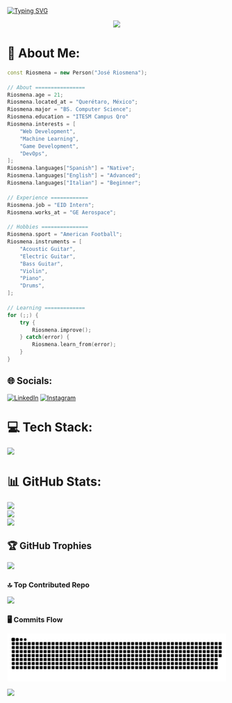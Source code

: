 [![Typing SVG](https://readme-typing-svg.herokuapp.com?font=Pixelify+Sans&color=008E00&size=35&center=true&vCenter=true&width=1000&lines=Hi,+I+am+José+Riosmena!+🐼🎸🤙;Cyberdyne+Systems+Model+101+🤖;Computer+Science+student+at+ITESM+Qro+💻🏫;Intern+at+GE+Aerospace+✈️🛩️;Welcome+to+my+GitHub!+👋)](https://git.io/typing-svg)

<p align="center">
    <img src="https://media.giphy.com/media/E8GfFH47PKeyI/giphy.gif" width="1000">
</p>


# 👨 About Me:
```c++
const Riosmena = new Person("José Riosmena");

// About ================
Riosmena.age = 21;
Riosmena.located_at = "Querétaro, México";
Riosmena.major = "BS. Computer Science";
Riosmena.education = "ITESM Campus Qro"
Riosmena.interests = [
    "Web Development",
    "Machine Learning",
    "Game Development",
    "DevOps",
];
Riosmena.languages["Spanish"] = "Native";
Riosmena.languages["English"] = "Advanced";
Riosmena.languages["Italian"] = "Beginner";

// Experience ============
Riosmena.job = "EID Intern";
Riosmena.works_at = "GE Aerospace";

// Hobbies ===============
Riosmena.sport = "American Football";
Riosmena.instruments = [
    "Acoustic Guitar",
    "Electric Guitar",
    "Bass Guitar",
    "Violin",
    "Piano",
    "Drums",
];

// Learning =============
for (;;) {
    try {
        Riosmena.improve();
    } catch(error) {
        Riosmena.learn_from(error);
    }
}
```

## 🌐 Socials:
[![LinkedIn](https://skillicons.dev/icons?i=linkedin)](https://www.linkedin.com/in/🛠️-josé-emiliano-riosmena-castañón-286009251)
[![Instagram](https://skillicons.dev/icons?i=instagram)](https://www.instagram.com/panda_608755/)

# 💻 Tech Stack:

<p align="left">    
    <img src="https://skillicons.dev/icons?i=c,cs,cpp,html,css,js,py,java,jquery,github,git,linux,arduino,androidstudio,aws,figma,bash,kotlin,r,matlab,rust,nodejs,react,mysql,firebase,blender,unity,ts,md,sequelize,flask,php,expressjs,photoshop,bootstrap,tailwind,postman,perl,visualstudio,vscode,gradle,unreal,cmake,dotnet,gamemakerstudio,gcp,ai,nextjs,powershell,regex,vercel,nginx,wordpress,swift&theme=dark" />
</p>

# 📊 GitHub Stats:

![](https://github-readme-stats.vercel.app/api?username=riosmena&theme=radical&hide_border=false&include_all_commits=false&count_private=false)<br/>
![](https://github-readme-streak-stats.herokuapp.com/?user=riosmena&theme=radical&hide_border=false)<br/>
![](https://github-readme-stats.vercel.app/api/top-langs/?username=riosmena&theme=radical&hide_border=false&include_all_commits=false&count_private=false&layout=compact)

## 🏆 GitHub Trophies
![](https://github-profile-trophy.vercel.app/?username=Riosmena&theme=radical&no-frame=false&no-bg=true&margin-w=4)

### 🔝 Top Contributed Repo
![](https://github-contributor-stats.vercel.app/api?username=Riosmena&limit=8&theme=dark&combine_all_yearly_contributions=true)

### 🖥️ Commits Flow
![Snake animation](https://github.com/Riosmena/Riosmena/blob/output/github-snake-dark.svg)

[![](https://visitcount.itsvg.in/api?id=ricardo020202&icon=0&color=0)](https://visitcount.itsvg.in)
